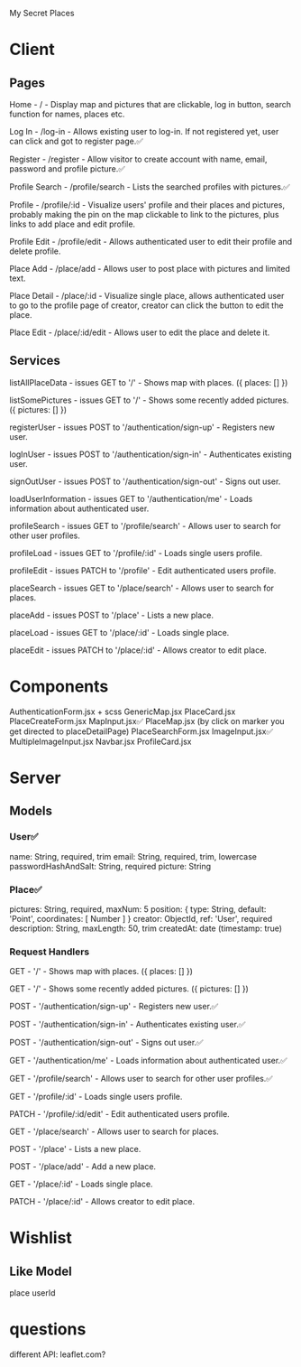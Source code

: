 My Secret Places

# Client

## Pages

Home - / - Display map and pictures that are clickable, log in button, search function for names, places etc.

Log In - /log-in - Allows existing user to log-in. If not registered yet, user can click and got to register page.✅

Register - /register - Allow visitor to create account with name, email, password and profile picture.✅

Profile Search - /profile/search - Lists the searched profiles with pictures.✅

Profile - /profile/:id - Visualize users' profile and their places and pictures,
probably making the pin on the map clickable to link to the pictures,
plus links to add place and edit profile.

Profile Edit - /profile/edit - Allows authenticated user to edit their profile and delete profile.

Place Add - /place/add - Allows user to post place with pictures and limited text.

Place Detail - /place/:id - Visualize single place, allows authenticated user to go to the profile page of creator,
creator can click the button to edit the place.

Place Edit - /place/:id/edit - Allows user to edit the place and delete it.

## Services

listAllPlaceData - issues GET to '/' - Shows map with places. ({ places: [] })

listSomePictures - issues GET to '/' - Shows some recently added pictures. ({ pictures: [] })

registerUser - issues POST to '/authentication/sign-up' - Registers new user.

logInUser - issues POST to '/authentication/sign-in' - Authenticates existing user.

signOutUser - issues POST to '/authentication/sign-out' - Signs out user.

loadUserInformation - issues GET to '/authentication/me' - Loads information about authenticated user.

profileSearch - issues GET to '/profile/search' - Allows user to search for other user profiles.

profileLoad - issues GET to '/profile/:id' - Loads single users profile.

profileEdit - issues PATCH to '/profile' - Edit authenticated users profile.

placeSearch - issues GET to '/place/search' - Allows user to search for places.

placeAdd - issues POST to '/place' - Lists a new place.

placeLoad - issues GET to '/place/:id' - Loads single place.

placeEdit - issues PATCH to '/place/:id' - Allows creator to edit place.

# Components

AuthenticationForm.jsx + scss
GenericMap.jsx
PlaceCard.jsx
PlaceCreateForm.jsx
MapInput.jsx✅
PlaceMap.jsx (by click on marker you get directed to placeDetailPage)
PlaceSearchForm.jsx
ImageInput.jsx✅
MultipleImageInput.jsx
Navbar.jsx
ProfileCard.jsx

# Server

## Models

### User✅

name: String, required, trim
email: String, required, trim, lowercase
passwordHashAndSalt: String, required
picture: String

### Place✅

pictures: String, required, maxNum: 5
position: { type: String, default: 'Point', coordinates: [ Number ] }
creator: ObjectId, ref: 'User', required
description: String, maxLength: 50, trim
createdAt: date (timestamp: true)

### Request Handlers

GET - '/' - Shows map with places. ({ places: [] })

GET - '/' - Shows some recently added pictures. ({ pictures: [] })

POST - '/authentication/sign-up' - Registers new user.✅

POST - '/authentication/sign-in' - Authenticates existing user.✅

POST - '/authentication/sign-out' - Signs out user.✅

GET - '/authentication/me' - Loads information about authenticated user.✅

GET - '/profile/search' - Allows user to search for other user profiles.✅

GET - '/profile/:id' - Loads single users profile.

PATCH - '/profile/:id/edit' - Edit authenticated users profile.

GET - '/place/search' - Allows user to search for places.

POST - '/place' - Lists a new place.

POST - '/place/add' - Add a new place.

GET - '/place/:id' - Loads single place.

PATCH - '/place/:id' - Allows creator to edit place.

# Wishlist

## Like Model

place
userId

# questions

different API: leaflet.com?
